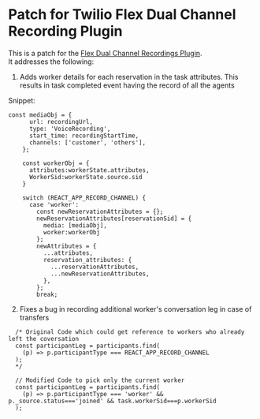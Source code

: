 # Patch for Twilio Flex Dual Channel Recording Plugin
This is a patch for the [Flex Dual Channel Recordings Plugin](https://github.com/twilio-professional-services/flex-dual-channel-recording/).  
It addresses the following:

1. Adds worker details for each reservation in the task attributes. This results in task completed event having the record of all the agents

Snippet:
```
const mediaObj = {
      url: recordingUrl,
      type: 'VoiceRecording',
      start_time: recordingStartTime,
      channels: ['customer', 'others'],
    };

    const workerObj = {
      attributes:workerState.attributes,
      WorkerSid:workerState.source.sid
    }

    switch (REACT_APP_RECORD_CHANNEL) {
      case 'worker':
        const newReservationAttributes = {};
        newReservationAttributes[reservationSid] = {
          media: [mediaObj],
          worker:workerObj
        };
        newAttributes = {
          ...attributes,
          reservation_attributes: {
            ...reservationAttributes,
            ...newReservationAttributes,
          },
        };
        break;
```


2. Fixes a bug in recording additional worker's conversation leg in case of transfers
  
```
  /* Original Code which could get reference to workers who already left the coversation
  const participantLeg = participants.find(
    (p) => p.participantType === REACT_APP_RECORD_CHANNEL 
  );
  */

  // Modified Code to pick only the current worker
  const participantLeg = participants.find(
    (p) => p.participantType === 'worker' && p._source.status==='joined' && task.workerSid===p.workerSid
  );
```